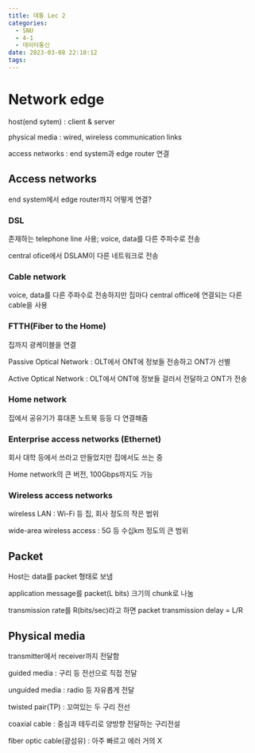```yaml
---
title: 데통 Lec 2
categories:
  - SNU
  - 4-1
  - 데이터통신
date: 2023-03-08 22:10:12
tags:
---
```


# Network edge

host(end sytem)
: client & server

physical media
: wired, wireless communication links

access networks
: end system과 edge router 연결

## Access networks

end system에서 edge router까지 어떻게 연결?

### DSL

존재하는 telephone line 사용; voice, data를 다른 주파수로 전송

central ofice에서 DSLAM이 다른 네트워크로 전송

### Cable network

voice, data를 다른 주파수로 전송하지만 집마다 central office에 연결되는 다른 cable을 사용

### FTTH(Fiber to the Home)

집까지 광케이블을 연결

Passive Optical Network
: OLT에서 ONT에 정보들 전송하고 ONT가 선별

Active Optical Network
: OLT에서 ONT에 정보들 걸러서 전달하고 ONT가 전송

### Home network

집에서 공유기가 휴대폰 노트북 등등 다 연결해줌

### Enterprise access networks (Ethernet)

회사 대학 등에서 쓰라고 만들었지만 집에서도 쓰는 중

Home network의 큰 버전, 100Gbps까지도 가능

### Wireless access networks

wireless LAN
: Wi-Fi 등 집, 회사 정도의 작은 범위

wide-area wireless access
: 5G 등 수십km 정도의 큰 범위

## Packet

Host는 data를 packet 형태로 보냄

application message를 packet(L bits) 크기의 chunk로 나눔

transmission rate를 R(bits/sec)라고 하면 packet transmission delay = L/R

## Physical media

transmitter에서 receiver까지 전달함

guided media
: 구리 등 전선으로 직접 전달

unguided media
: radio 등 자유롭게 전달

twisted pair(TP)
: 꼬여있는 두 구리 전선

coaxial cable
: 중심과 테두리로 양방향 전달하는 구리전설

fiber optic cable(광섬유)
: 아주 빠르고 에러 거의 X
